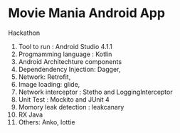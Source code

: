 # Movie Mania Android App
Hackathon
1. Tool to run : Android Studio 4.1.1
2. Progmamming language : Kotlin
3. Android Architechture components
4. Dependendency Injection: Dagger, 
5. Network: Retrofit, 
6. Image loading: glide, 
7. Network interceptor : Stetho and LoggingInterceptor
8. Unit Test : Mockito and JUnit 4
9. Momory leak detection : leakcanary
10. RX Java
11. Others: Anko, lottie
